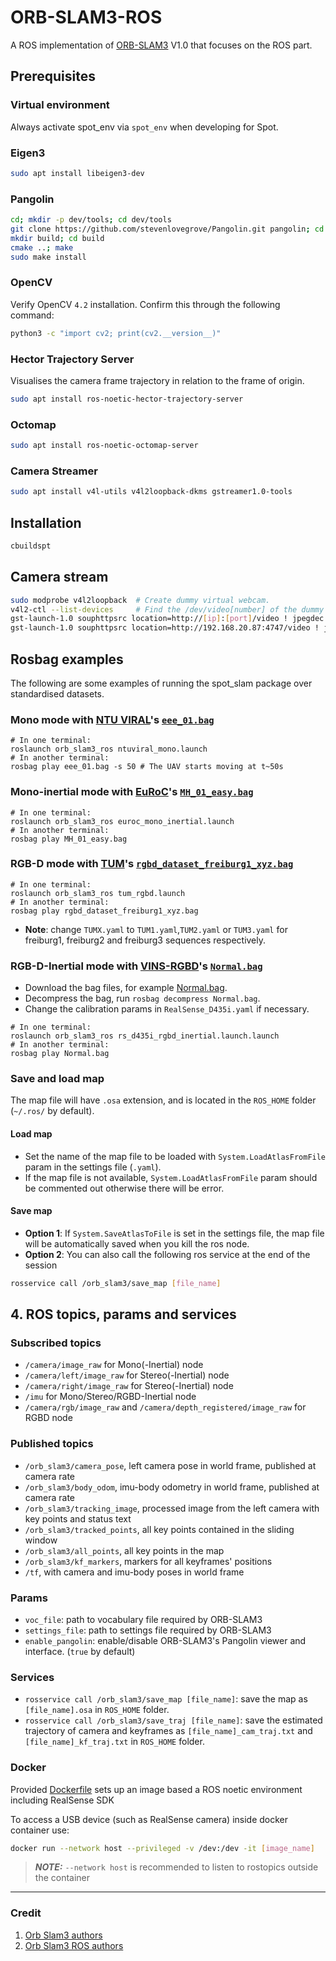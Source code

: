 # ORB-SLAM3-ROS

A ROS implementation of [ORB-SLAM3](https://github.com/UZ-SLAMLab/ORB_SLAM3) V1.0 that focuses on the ROS part.

## Prerequisites

### Virtual environment

Always activate spot_env via `spot_env` when developing for Spot.

### Eigen3

```bash
sudo apt install libeigen3-dev
```

### Pangolin

```bash
cd; mkdir -p dev/tools; cd dev/tools
git clone https://github.com/stevenlovegrove/Pangolin.git pangolin; cd pangolin
mkdir build; cd build
cmake ..; make
sudo make install
```

### OpenCV

Verify OpenCV `4.2` installation.
Confirm this through the following command:

```bash
python3 -c "import cv2; print(cv2.__version__)"
```

### Hector Trajectory Server

Visualises the camera frame trajectory in relation to the frame of origin.

```bash
sudo apt install ros-noetic-hector-trajectory-server
```

### Octomap

```bash
sudo apt install ros-noetic-octomap-server
```

### Camera Streamer

```bash
sudo apt install v4l-utils v4l2loopback-dkms gstreamer1.0-tools
```

## Installation

```bash
cbuildspt
```

## Camera stream

```bash
sudo modprobe v4l2loopback  # Create dummy virtual webcam.
v4l2-ctl --list-devices     # Find the /dev/video[number] of the dummy camera.
gst-launch-1.0 souphttpsrc location=http://[ip]:[port]/video ! jpegdec ! videoconvert ! v4l2sink device=/dev/video[number]
gst-launch-1.0 souphttpsrc location=http://192.168.20.87:4747/video ! jpegdec ! videoconvert ! v4l2sink device=/dev/video0
```

## Rosbag examples

The following are some examples of running the spot_slam package over standardised datasets.

### Mono mode with [NTU VIRAL](https://ntu-aris.github.io/ntu_viral_dataset/)'s [`eee_01.bag`](https://researchdata.ntu.edu.sg/api/access/datafile/68133)

```
# In one terminal:
roslaunch orb_slam3_ros ntuviral_mono.launch
# In another terminal:
rosbag play eee_01.bag -s 50 # The UAV starts moving at t~50s
```

### Mono-inertial mode with [EuRoC](https://projects.asl.ethz.ch/datasets/doku.php?id=kmavvisualinertialdatasets)'s [`MH_01_easy.bag`]( http://robotics.ethz.ch/~asl-datasets/ijrr_euroc_mav_dataset/machine_hall/MH_01_easy/MH_01_easy.bag)

```
# In one terminal:
roslaunch orb_slam3_ros euroc_mono_inertial.launch
# In another terminal:
rosbag play MH_01_easy.bag
```

### RGB-D mode with [TUM](http://vision.in.tum.de/data/datasets/rgbd-dataset/download)'s [`rgbd_dataset_freiburg1_xyz.bag`](https://vision.in.tum.de/rgbd/dataset/freiburg1/rgbd_dataset_freiburg1_xyz.bag)

```
# In one terminal:
roslaunch orb_slam3_ros tum_rgbd.launch
# In another terminal:
rosbag play rgbd_dataset_freiburg1_xyz.bag
```

- **Note**: change `TUMX.yaml` to `TUM1.yaml`,`TUM2.yaml` or `TUM3.yaml` for freiburg1, freiburg2 and freiburg3 sequences respectively.

### RGB-D-Inertial mode with [VINS-RGBD](https://github.com/STAR-Center/VINS-RGBD)'s [`Normal.bag`](https://vision.in.tum.de/rgbd/dataset/freiburg1/rgbd_dataset_freiburg1_xyz.bag)

- Download the bag files, for example [Normal.bag](https://star-center.shanghaitech.edu.cn/seafile/d/0ea45d1878914077ade5/).
- Decompress the bag, run `rosbag decompress Normal.bag`.
- Change the calibration params in `RealSense_D435i.yaml` if necessary.

```
# In one terminal:
roslaunch orb_slam3_ros rs_d435i_rgbd_inertial.launch.launch
# In another terminal:
rosbag play Normal.bag
```

### Save and load map

The map file will have `.osa` extension, and is located in the `ROS_HOME` folder (`~/.ros/` by default).

#### Load map

- Set the name of the map file to be loaded with `System.LoadAtlasFromFile` param in the settings file (`.yaml`).
- If the map file is not available, `System.LoadAtlasFromFile` param should be commented out otherwise there will be error.

#### Save map

- **Option 1**: If `System.SaveAtlasToFile` is set in the settings file, the map file will be automatically saved when you kill the ros node.
- **Option 2**: You can also call the following ros service at the end of the session

```bash
rosservice call /orb_slam3/save_map [file_name]
```

## 4. ROS topics, params and services

### Subscribed topics

- `/camera/image_raw` for Mono(-Inertial) node
- `/camera/left/image_raw` for Stereo(-Inertial) node
- `/camera/right/image_raw` for Stereo(-Inertial) node
- `/imu` for Mono/Stereo/RGBD-Inertial node
- `/camera/rgb/image_raw` and `/camera/depth_registered/image_raw` for RGBD node

### Published topics

- `/orb_slam3/camera_pose`, left camera pose in world frame, published at camera rate
- `/orb_slam3/body_odom`, imu-body odometry in world frame, published at camera rate
- `/orb_slam3/tracking_image`, processed image from the left camera with key points and status text
- `/orb_slam3/tracked_points`, all key points contained in the sliding window
- `/orb_slam3/all_points`, all key points in the map
- `/orb_slam3/kf_markers`, markers for all keyframes' positions
- `/tf`, with camera and imu-body poses in world frame

### Params

- `voc_file`: path to vocabulary file required by ORB-SLAM3
- `settings_file`: path to settings file required by ORB-SLAM3
- `enable_pangolin`: enable/disable ORB-SLAM3's Pangolin viewer and interface. (`true` by default)

### Services

- `rosservice call /orb_slam3/save_map [file_name]`: save the map as `[file_name].osa` in `ROS_HOME` folder.
- `rosservice call /orb_slam3/save_traj [file_name]`: save the estimated trajectory of camera and keyframes as `[file_name]_cam_traj.txt` and  `[file_name]_kf_traj.txt` in `ROS_HOME` folder.

### Docker

Provided [Dockerfile](Dockerfile) sets up an image based a ROS noetic environment including RealSense SDK

To access a USB device (such as RealSense camera) inside docker container use:

``` bash
docker run --network host --privileged -v /dev:/dev -it [image_name]
```

> **_NOTE:_**  `--network host` is recommended to listen to rostopics outside the container

---

### Credit

1. [Orb Slam3 authors](https://github.com/UZ-SLAMLab/ORB_SLAM3)
2. [Orb Slam3 ROS authors](https://github.com/thien94/orb_slam3_ros)

